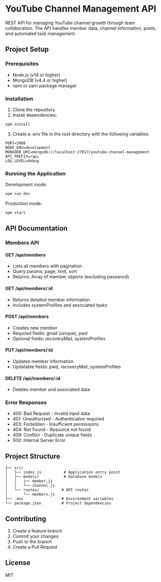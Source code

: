 # YouTube Channel Management API

REST API for managing YouTube channel growth through team collaboration. The API handles member data, channel information, posts, and automated task management.

## Project Setup

### Prerequisites
- Node.js (v14 or higher)
- MongoDB (v4.4 or higher)
- npm or yarn package manager

### Installation

1. Clone the repository
2. Install dependencies:
```bash
npm install
```
3. Create a .env file in the root directory with the following variables:
```env
PORT=3000
NODE_ENV=development
MONGODB_URI=mongodb://localhost:27017/youtube-channel-management
API_PREFIX=/api
LOG_LEVEL=debug
```

### Running the Application

Development mode:
```bash
npm run dev
```

Production mode:
```bash
npm start
```

## API Documentation

### Members API

#### GET /api/members
- Lists all members with pagination
- Query params: page, limit, sort
- Returns: Array of member objects (excluding password)

#### GET /api/members/:id
- Returns detailed member information
- Includes systemProfiles and associated tasks

#### POST /api/members
- Creates new member
- Required fields: gmail (unique), pwd
- Optional fields: recoveryMail, systemProfiles

#### PUT /api/members/:id
- Updates member information
- Updatable fields: pwd, recoveryMail, systemProfiles

#### DELETE /api/members/:id
- Deletes member and associated data

### Error Responses

- 400: Bad Request - Invalid input data
- 401: Unauthorized - Authentication required
- 403: Forbidden - Insufficient permissions
- 404: Not Found - Resource not found
- 409: Conflict - Duplicate unique fields
- 500: Internal Server Error

## Project Structure

```
├── src/
│   ├── index.js          # Application entry point
│   ├── models/           # Database models
│   │   ├── member.js
│   │   └── channel.js
│   └── routes/          # API routes
│       └── members.js
├── .env                 # Environment variables
└── package.json         # Project dependencies
```

## Contributing

1. Create a feature branch
2. Commit your changes
3. Push to the branch
4. Create a Pull Request

## License

MIT